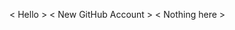 < Hello >
< New GitHub Account >
< Nothing here >








<!---
LPLXavi/LPLXavi is a ✨ special ✨ repository because its `README.md` (this file) appears on your GitHub profile.
You can click the Preview link to take a look at your changes.
--->
